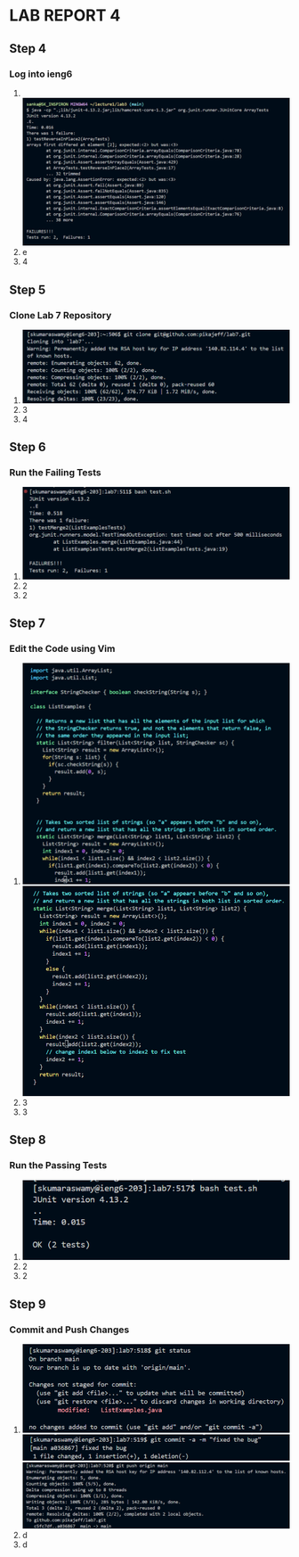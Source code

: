 # LAB REPORT 4
## Step 4 
### Log into ieng6
1. <br> ![Image](LR3Symptom.png) <br>
2. e
3. 4
## Step 5
### Clone Lab 7 Repository
1. ![Image](GitCloneSSH.png) <br>
2. 3
3. 4
## Step 6
### Run the Failing Tests
1. ![Image](TestFailure.png) <br>
2. 2
3. 2
## Step 7
### Edit the Code using Vim
1. ![Image](VimFile.png) <br> ![Image](BuggedLine.png) <br>
2. 3
3. 3
## Step 8
### Run the Passing Tests
1. ![Image](TestPassed.png) <br>
2. 2
3. 2
## Step 9
### Commit and Push Changes
1. ![Image](GitStatus.png) <br> ![Image](GitCommit.png) <br> ![Image](GitPush.png) <br>
2. d
3. d
